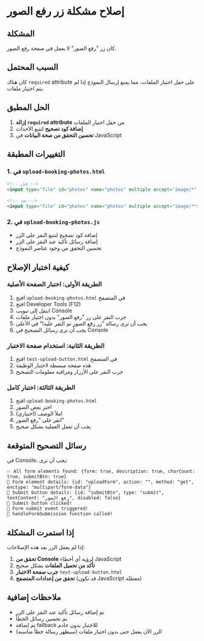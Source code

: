 # إصلاح مشكلة زر رفع الصور

## المشكلة
كان زر "رفع الصور" لا يعمل في صفحة رفع الصور.

## السبب المحتمل
كان هناك `required` attribute على حقل اختيار الملفات، مما يمنع إرسال النموذج إذا لم يتم اختيار ملفات.

## الحل المطبق
1. **إزالة `required` attribute** من حقل اختيار الملفات
2. **إضافة كود تصحيح** لتتبع الأحداث
3. **تحسين التحقق من صحة البيانات** في JavaScript

## التغييرات المطبقة

### 1. في `upload-booking-photos.html`
```html
<!-- قبل -->
<input type="file" id="photos" name="photos" multiple accept="image/*" required>

<!-- بعد -->
<input type="file" id="photos" name="photos" multiple accept="image/*">
```

### 2. في `upload-booking-photos.js`
- إضافة كود تصحيح لتتبع النقر على الزر
- إضافة رسائل تأكيد عند النقر على الزر
- تحسين التحقق من وجود عناصر النموذج

## كيفية اختبار الإصلاح

### الطريقة الأولى: اختبار الصفحة الأصلية
1. افتح `upload-booking-photos.html` في المتصفح
2. افتح Developer Tools (F12)
3. انتقل إلى تبويب Console
4. جرب النقر على زر "رفع الصور" بدون اختيار ملفات
5. يجب أن ترى رسالة "زر رفع الصور تم النقر عليه!" في الأعلى
6. يجب أن ترى رسائل التصحيح في Console

### الطريقة الثانية: استخدام صفحة الاختبار
1. افتح `test-upload-button.html` في المتصفح
2. هذه صفحة مبسطة لاختبار الوظيفة
3. جرب النقر على الأزرار ومراقبة معلومات التصحيح

### الطريقة الثالثة: اختبار كامل
1. افتح `upload-booking-photos.html`
2. اختر بعض الصور
3. املأ الوصف (اختياري)
4. انقر على "رفع الصور"
5. يجب أن تعمل العملية بشكل صحيح

## رسائل التصحيح المتوقعة

في Console، يجب أن ترى:
```
✅ All form elements found: {form: true, description: true, charCount: true, submitBtn: true}
📝 Form element details: {id: "uploadForm", action: "", method: "get", enctype: "multipart/form-data"}
🔘 Submit button details: {id: "submitBtn", type: "submit", textContent: "رفع الصور", disabled: false}
🔘 Submit button clicked!
📝 Form submit event triggered!
🚀 handleFormSubmission function called!
```

## إذا استمرت المشكلة

إذا لم يعمل الزر بعد هذه الإصلاحات:

1. **تحقق من Console** لرؤية أي أخطاء JavaScript
2. **تأكد من تحميل الملفات** بشكل صحيح
3. **جرب صفحة الاختبار** `test-upload-button.html`
4. **تحقق من إعدادات المتصفح** (قد تكون JavaScript معطلة)

## ملاحظات إضافية

- تم إضافة رسائل تأكيد عند النقر على الزر
- تم تحسين رسائل الخطأ
- تم إضافة fallback للاختبار بدون خادم
- الزر الآن يعمل حتى بدون اختيار ملفات (سيظهر رسالة خطأ مناسبة)
